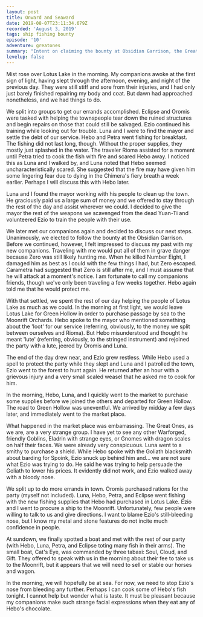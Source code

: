 ```yaml
---
layout: post
title: Onward and Seaward
date: 2019-08-07T23:11:34.679Z
recorded: 'August 3, 2019'
tags: ship fishing bounty
episode: '10'
adventure: greatones
summary: "Intent on claiming the bounty at Obsidian Garrison, the Great Ones set their sights towards the Moonrift Orchards and must find a ship to take them there in the city of Green Hollow."
levelup: false
---
```

Mist rose over Lotus Lake in the morning. My companions awoke at the first sign of light, having slept through the afternoon, evening, and night of the previous day. They were still stiff and sore from their injuries, and I had only just barely finished repairing my body and coat. But dawn had approached nonetheless, and we had things to do.

We split into groups to get our errands accomplished. Eclipse and Oromis were tasked with helping the townspeople tear down the ruined structures and begin repairs on those that could still be salvaged. Ezio continued his training while looking out for trouble. Luna and I were to find the mayor and settle the debt of our service. Hebo and Petra went fishing for breakfast. The fishing did not last long, though. Without the proper supplies, they mostly just splashed in the water. The traveler Rioma assisted for a moment until Petra tried to cook the fish with fire and scared Hebo away. I noticed this as Luna and I walked by, and Luna noted that Hebo seemed uncharacteristically scared. She suggested that the fire may have given him some lingering fear due to dying in the Chimera's fiery breath a week earlier. Perhaps I will discuss this with Hebo later.

Luna and I found the mayor working with his people to clean up the town. He graciously paid us a large sum of money and we offered to stay through the rest of the day and assist wherever we could. I decided to give the mayor the rest of the weapons we scavenged from the dead Yuan-Ti and volunteered Ezio to train the people with their use.

We later met our companions again and decided to discuss our next steps. Unanimously, we elected to follow the bounty at the Obsidian Garrison. Before we continued, however, I felt impressed to discuss my past with my new companions. Traveling with me would put all of them in grave danger because Zero was still likely hunting me. When he killed Number Eight, I damaged him as best as I could with the few things I had, but Zero escaped. Carametra had suggested that Zero is still after me, and I must assume that he will attack at a moment's notice. I am fortunate to call my companions friends, though we've only been traveling a few weeks together. Hebo again told me that he would protect me.

With that settled, we spent the rest of our day helping the people of Lotus Lake as much as we could. In the morning at first light, we would leave Lotus Lake for Green Hollow in order to purchase passage by sea to the Moonrift Orchards. Hebo spoke to the mayor who mentioned something about the 'loot' for our service (referring, obviously, to the money we split between ourselves and Rioma). But Hebo misunderstood and thought he meant 'lute' (referring, obviously, to the stringed instrument) and rejoined the party with a lute, jeered by Oromis and Luna.

The end of the day drew near, and Ezio grew restless. While Hebo used a spell to protect the party while they slept and Luna and I patrolled the town, Ezio went to the forest to hunt again. He returned after an hour with a grievous injury and a very small scaled weasel that he asked me to cook for him.

In the morning, Hebo, Luna, and I quickly went to the market to purchase some supplies before we joined the others and departed for Green Hollow. The road to Green Hollow was uneventful. We arrived by midday a few days later, and immediately went to the market place.

What happened in the market place was embarrassing. The Great Ones, as we are, are a very strange group. I have yet to see any other Warforged, friendly Goblins, Eladrin with strange eyes, or Gnomes with dragon scales on half their faces. We were already very conspicuous. Luna went to a smithy to purchase a shield. While Hebo spoke with the Goliath blacksmith about barding for Spoink, Ezio snuck up behind him and... we are not sure what Ezio was trying to do. He said he was trying to help persuade the Goliath to lower his prices. It evidently did not work, and Ezio walked away with a bloody nose.

We split up to do more errands in town. Oromis purchased rations for the party (myself not included). Luna, Hebo, Petra, and Eclipse went fishing with the new fishing supplies that Hebo had purchased in Lotus Lake. Ezio and I went to procure a ship to the Moonrift. Unfortunately, few people were willing to talk to us and give directions. I want to blame Ezio's still-bleeding nose, but I know my metal and stone features do not incite much confidence in people.

At sundown, we finally spotted a boat and met with the rest of our party (with Hebo, Luna, Petra, and Eclipse toting many fish in their arms). The small boat, Cat's Eye, was commanded by three tabaxi: Soul, Cloud, and Gift. They offered to speak with us in the morning about their fee to take us to the Moonrift, but it appears that we will need to sell or stable our horses and wagon.

In the morning, we will hopefully be at sea. For now, we need to stop Ezio's nose from bleeding any further. Perhaps I can cook some of Hebo's fish tonight. I cannot help but wonder what is taste. It must be pleasant because my companions make such strange facial expressions when they eat any of Hebo's chocolate.

